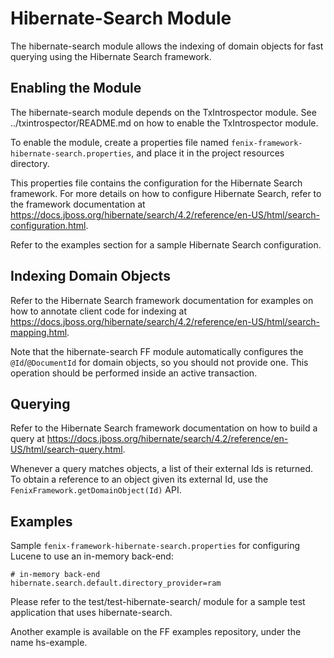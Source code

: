 # Hibernate-Search Module

The hibernate-search module allows the indexing of domain objects for fast querying using the Hibernate Search framework.

## Enabling the Module

The hibernate-search module depends on the TxIntrospector module. See ../txintrospector/README.md on how to enable the TxIntrospector module.

To enable the module, create a properties file named `fenix-framework-hibernate-search.properties`, and place it in the project resources directory.

This properties file contains the configuration for the Hibernate Search framework. For more details on how to configure Hibernate Search, refer to the framework documentation at <https://docs.jboss.org/hibernate/search/4.2/reference/en-US/html/search-configuration.html>.

Refer to the examples section for a sample Hibernate Search configuration.

## Indexing Domain Objects

Refer to the Hibernate Search framework documentation for examples on how to annotate client code for indexing at <https://docs.jboss.org/hibernate/search/4.2/reference/en-US/html/search-mapping.html>.

Note that the hibernate-search FF module automatically configures the `@Id`/`@DocumentId` for domain objects, so you should not provide one. This operation should be performed inside an active transaction.

## Querying

Refer to the Hibernate Search framework documentation on how to build a query at <https://docs.jboss.org/hibernate/search/4.2/reference/en-US/html/search-query.html>.

Whenever a query matches objects, a list of their external Ids is returned. To obtain a reference to an object given its external Id, use the `FenixFramework.getDomainObject(Id)` API.

## Examples

Sample `fenix-framework-hibernate-search.properties` for configuring Lucene to use an in-memory back-end:

    # in-memory back-end
    hibernate.search.default.directory_provider=ram

Please refer to the test/test-hibernate-search/ module for a sample test application that uses hibernate-search.

Another example is available on the FF examples repository, under the name hs-example.
